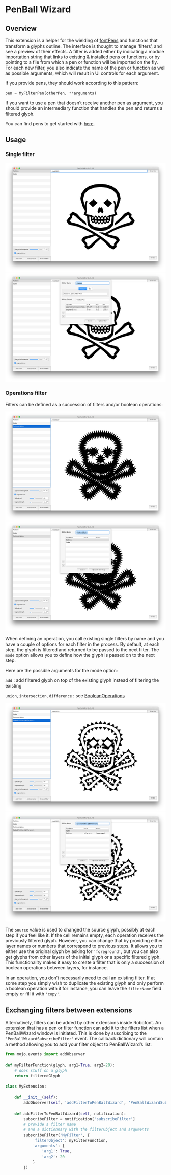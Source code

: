 PenBall Wizard
==============

## Overview

This extension is a helper for the wielding of [fontPens] and functions that transform a glyphs outline. The interface is thought to manage ‘filters’, and see a preview of their effects. A filter is added either by indicating a module importation string that links to existing & installed pens or functions, or by pointing to a file from which a pen or function will be imported on the fly. For each new filter, you also indicate the name of the pen or function as well as possible arguments, which will result in UI controls for each argument.

If you provide pens, they should work according to this pattern:

```python
pen = MyFilterPen(otherPen, **arguments)
```

If you want to use a pen that doesn’t receive another pen as argument, you should provide an intermediary function that handles the pen and returns a filtered glyph.

You can find pens to get started with [here](http://github.com/loicsander/RobofabPens).

[fontPens]: http://github.com/robofab-developers/fontPens

## Usage

### Single filter

![alt tag](images/penBallWizard-1.png)
![alt tag](images/penBallWizard-2.png)

### Operations filter

Filters can be defined as a succession of filters and/or boolean operations:

![alt tag](images/penBallWizard-3.png)
![alt tag](images/penBallWizard-4.png)

When defining an operation, you call existing single filters by name and you have a couple of options for each filter in the process. By default, at each step, the glyph is filtered and returned to be passed to the next filter. The ```mode``` option allows you to define how the glyph is passed on to the next step.

Here are the possible arguments for the mode option:

`add`
: add filtered glyph on top of the existing glyph instead of filtering the existing

`union`, `intersection`, `difference`
: see [BooleanOperations]

[BooleanOperations]: http://robofont.com/documentation/building-tools/toolkit/boolean-glyphmath/

![alt tag](images/penBallWizard-5.png)
![alt tag](images/penBallWizard-6.png)

The `source` value is used to changed the source glyph, possibly at each step if you feel like it. If the cell remains empty, each operation receives the previously filtered glyph. However, you can change that by providing either layer names or numbers that correspond to previous steps. It allows you to either use the original glyph by asking for `'foreground'`, but you can also get glyphs from other layers of the initial glyph or a specific filtered glyph.
This functionality makes it easy to create a filter that is only a succession of boolean operations between layers, for instance.

In an operation, you don’t necessarily need to call an existing filter. If at some step you simply wish to duplicate the existing glyph and only perform a boolean operation with it for instance, you can leave the `filterName` field empty or fill it with `'copy'`.

## Exchanging filters between extensions

Alternatively, filters can be added by other extensions inside Robofont. An extension that has a pen or filter function can add it to the filters list when a PenBallWizard window is initiated. This is done by suscribing to the `'PenBallWizardSubscribeFilter'` event. The callback dictionary will contain a method allowing you to add your filter object to PenBallWizard’s list:

```python
from mojo.events import addObserver

def myFilterFunction(glyph, arg1=True, arg2=20):
    # does stuff on a glyph
    return filteredGlyph

class MyExtension:

    def __init__(self):
        addObserver(self, 'addFilterToPenBallWizard', 'PenBallWizardSubscribeFilter')

    def addFilterToPenBallWizard(self, notification):
        subscribeFilter = notification['subscribeFilter']
        # provide a filter name
        # and a dictionnary with the filterObject and arguments
        subscribeFilter('MyFilter', {
            'filterObject': myFilterFunction,
            'arguments': {
                'arg1': True,
                'arg2': 20
            }
        })
```

